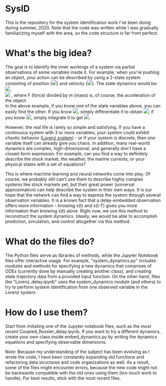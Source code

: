 # SysID
This is the repository for the system identification work I've been doing during summer, 2020. Note that the code was written while I was gradually familiarizing myself with the area, so the code structure is far from perfect. 

# What's the big idea?
The goal is to identify the inner workings of a system via partial observations of some variables inside it. For example, when you're pushing an object, your action can be described by using a 2-state system consisting of position (<img src="https://render.githubusercontent.com/render/math?math=x">) and velocity (<img src="https://render.githubusercontent.com/render/math?math=v">). The state dynamics would be:
<img src="https://render.githubusercontent.com/render/math?math=\dot{x} = v">,   
<img src="https://render.githubusercontent.com/render/math?math=\dot{v} = \frac{F}{m}"> , where F (force) divided by m (mass) is, of course, the acceleration of the object.  
In the above example, if you know one of the state variables above, you can easily find the other. If you know <img src="https://render.githubusercontent.com/render/math?math=x">, simply differentiate it to obtain <img src="https://render.githubusercontent.com/render/math?math=v">; if you know <img src="https://render.githubusercontent.com/render/math?math=v">, simply integrate it to get <img src="https://render.githubusercontent.com/render/math?math=x">.

However, the real life is rarely so simple and satisfying. 
If you have a continuous system with 3 or more variables, your system could exhibit chaotic behavior ([Lorenz system](https://en.wikipedia.org/wiki/Lorenz_system)) - or if your system is discrete, then one variable itself can already give you chaos. 
In addition, many real-world dynamics are complex, high-dimensional, and generally don't have a closed-form expression. For example, can you find a way to definitely describe the stock market, the weather, the marine currents, or your physical states with a set of equations? 

This is where machine learning and neural networks come into play. Of course, we probably still can't use them to describe highly complex systems like stock markets yet, but their great power (universal approximation) can help describe the system in their own ways.
It is our hope that the network can find a way to express the system through several observation variables. It is a known fact that a delay-embedded observation offers more information - knowing x(t) and x(t-T) gives you more information than knowing x(t) alone. Right now, we use this method to reconstruct the system dynamics. Ideally, we would be able to accomplish prediction, simulation, and control altogether via this method.
# What do the files do?
The Python files serve as libraries of methods, while the Jupyter Notebook files offer interactive usage. For example, "system_dynamics.py" includes modules and methods for specifying a new dynamics that comprises of ODEs (currently done by manually creating another class), and creating state trajectory data from a provided input function. On the other hand, files like "Lorenz_delay.ipynb" uses the system_dynamics module (and others) to try to perform system identification from one observed variable in the Lorenz system. 

# How do I use them?
Start from imitating one of the Jupyter notebook files, such as the most recent Coupled_Rossler_delay.ipynb. If you want to try a different dynamics, create your own class inside embed_dynamics.py by writing the dynamics equations and specifying observable dimensions. 

Note: Because my understanding of the subject has been evolving as I wrote the code, I have been constantly expanding old functions and refactoring data structures and code organizations as well. As a result, some of the files might encounter errors, because the new code might not be backwards compatible with the old ones using them (too much work to handle). For best results, stick with the most recent files. 
